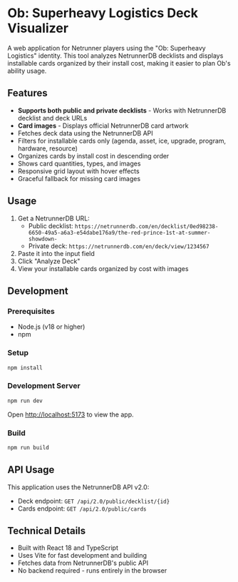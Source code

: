 # Ob: Superheavy Logistics Deck Visualizer

A web application for Netrunner players using the "Ob: Superheavy Logistics" identity. This tool analyzes NetrunnerDB decklists and displays installable cards organized by their install cost, making it easier to plan Ob's ability usage.

## Features

- **Supports both public and private decklists** - Works with NetrunnerDB decklist and deck URLs
- **Card images** - Displays official NetrunnerDB card artwork
- Fetches deck data using the NetrunnerDB API
- Filters for installable cards only (agenda, asset, ice, upgrade, program, hardware, resource)
- Organizes cards by install cost in descending order
- Shows card quantities, types, and images
- Responsive grid layout with hover effects
- Graceful fallback for missing card images

## Usage

1. Get a NetrunnerDB URL:
   - Public decklist: `https://netrunnerdb.com/en/decklist/0ed98238-6650-49a5-a6a3-e54dabe176a9/the-red-prince-1st-at-summer-showdown-`
   - Private deck: `https://netrunnerdb.com/en/deck/view/1234567`
2. Paste it into the input field
3. Click "Analyze Deck"
4. View your installable cards organized by cost with images

## Development

### Prerequisites

- Node.js (v18 or higher)
- npm

### Setup

```bash
npm install
```

### Development Server

```bash
npm run dev
```

Open [http://localhost:5173](http://localhost:5173) to view the app.

### Build

```bash
npm run build
```

## API Usage

This application uses the NetrunnerDB API v2.0:
- Deck endpoint: `GET /api/2.0/public/decklist/{id}`
- Cards endpoint: `GET /api/2.0/public/cards`

## Technical Details

- Built with React 18 and TypeScript
- Uses Vite for fast development and building
- Fetches data from NetrunnerDB's public API
- No backend required - runs entirely in the browser
